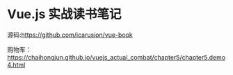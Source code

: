 # Vue.js 实战读书笔记

源码:https://github.com/icarusion/vue-book

购物车：https://chaihongjun.github.io/vuejs_actual_combat/chapter5/chapter5.demo4.html




